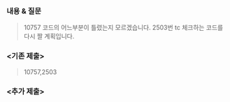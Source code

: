 ### 내용 & 질문

> 10757 코드의 어느부분이 틀렸는지 모르겠습니다. 2503번 tc 체크하는 코드를 다시 짤 계획입니다.

### <기존 제출>

> 10757,2503

### <추가 제출>

> 